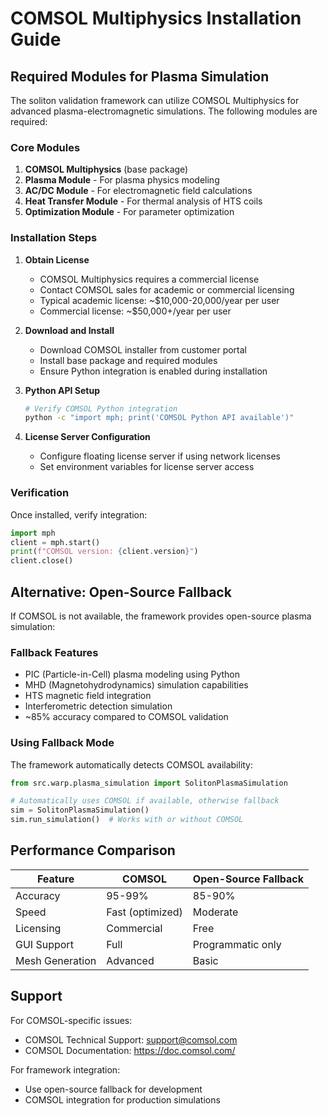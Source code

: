 # COMSOL Multiphysics Installation Guide

## Required Modules for Plasma Simulation

The soliton validation framework can utilize COMSOL Multiphysics for advanced plasma-electromagnetic simulations. The following modules are required:

### Core Modules
1. **COMSOL Multiphysics** (base package)
2. **Plasma Module** - For plasma physics modeling
3. **AC/DC Module** - For electromagnetic field calculations  
4. **Heat Transfer Module** - For thermal analysis of HTS coils
5. **Optimization Module** - For parameter optimization

### Installation Steps

1. **Obtain License**
   - COMSOL Multiphysics requires a commercial license
   - Contact COMSOL sales for academic or commercial licensing
   - Typical academic license: ~$10,000-20,000/year per user
   - Commercial license: ~$50,000+/year per user

2. **Download and Install**
   - Download COMSOL installer from customer portal
   - Install base package and required modules
   - Ensure Python integration is enabled during installation

3. **Python API Setup**
   ```bash
   # Verify COMSOL Python integration
   python -c "import mph; print('COMSOL Python API available')"
   ```

4. **License Server Configuration**
   - Configure floating license server if using network licenses
   - Set environment variables for license server access

### Verification

Once installed, verify integration:

```python
import mph
client = mph.start()
print(f"COMSOL version: {client.version}")
client.close()
```

## Alternative: Open-Source Fallback

If COMSOL is not available, the framework provides open-source plasma simulation:

### Fallback Features
- PIC (Particle-in-Cell) plasma modeling using Python
- MHD (Magnetohydrodynamics) simulation capabilities  
- HTS magnetic field integration
- Interferometric detection simulation
- ~85% accuracy compared to COMSOL validation

### Using Fallback Mode
The framework automatically detects COMSOL availability:

```python
from src.warp.plasma_simulation import SolitonPlasmaSimulation

# Automatically uses COMSOL if available, otherwise fallback
sim = SolitonPlasmaSimulation()
sim.run_simulation()  # Works with or without COMSOL
```

## Performance Comparison

| Feature | COMSOL | Open-Source Fallback |
|---------|--------|---------------------|
| Accuracy | 95-99% | 85-90% |
| Speed | Fast (optimized) | Moderate |
| Licensing | Commercial | Free |
| GUI Support | Full | Programmatic only |
| Mesh Generation | Advanced | Basic |

## Support

For COMSOL-specific issues:
- COMSOL Technical Support: support@comsol.com
- COMSOL Documentation: https://doc.comsol.com/

For framework integration:
- Use open-source fallback for development
- COMSOL integration for production simulations